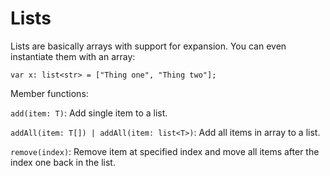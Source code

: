 # Lists

Lists are basically arrays with support for expansion. You can even instantiate them with an array:

```dusk
var x: list<str> = ["Thing one", "Thing two"];
```

Member functions:

`add(item: T)`: Add single item to a list.

`addAll(item: T[]) | addAll(item: list<T>)`: Add all items in array to a list.

`remove(index)`: Remove item at specified index and move all items after the index one back in the list.

